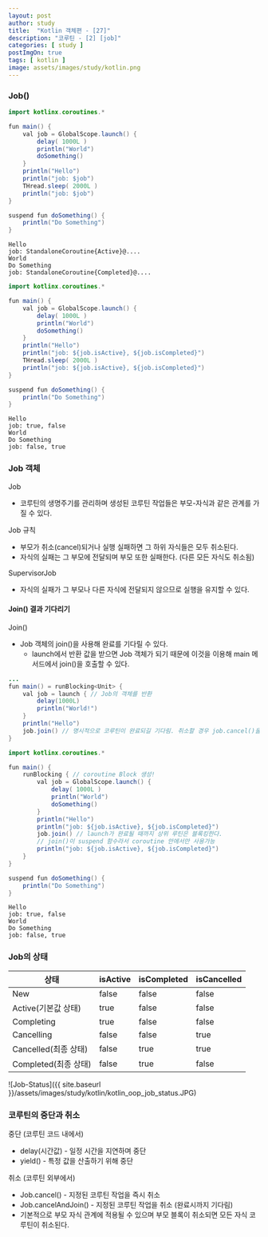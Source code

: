 ```yaml
---
layout: post
author: study
title:  "Kotlin 객체편 - [27]"
description: "코루틴 - [2] [job]"
categories: [ study ]
postImgOn: true
tags: [ kotlin ]
image: assets/images/study/kotlin.png
---
```


### Job()

```java
import kotlinx.coroutines.*

fun main() {
    val job = GlobalScope.launch() {
        delay( 1000L )
        println("World")
        doSomething()
    }
    println("Hello")
    println("job: $job")
    THread.sleep( 2000L )
    println("job: $job")
}

suspend fun doSomething() {
    println("Do Something")
}
```
```
Hello
job: StandaloneCoroutine{Active}@....
World
Do Something
job: StandaloneCoroutine{Completed}@....
```

```java
import kotlinx.coroutines.*

fun main() {
    val job = GlobalScope.launch() {
        delay( 1000L )
        println("World")
        doSomething()
    }
    println("Hello")
    println("job: ${job.isActive}, ${job.isCompleted}")
    THread.sleep( 2000L )
    println("job: ${job.isActive}, ${job.isCompleted}")
}

suspend fun doSomething() {
    println("Do Something")
}
```
```
Hello
job: true, false
World
Do Something
job: false, true
```


### Job 객체
Job
- 코루틴의 생명주기를 관리하며 생성된 코루틴 작업들은 부모-자식과 같은 관계를 가질 수 있다.

Job 규칙
- 부모가 취소(cancel)되거나 실행 실패하면 그 하위 자식들은 모두 취소된다.
- 자식의 실패는 그 부모에 전달되며 부모 또한 실패한다. (다른 모든 자식도 취소됨)

SupervisorJob
- 자식의 실패가 그 부모나 다른 자식에 전달되지 않으므로 실행을 유지할 수 있다.

#### Join() 결과 기다리기
Join()
- Job 객체의 join()을 사용해 완료를 기다릴 수 있다.
    - launch에서 반환 값을 받으면 Job 객체가 되기 때문에 이것을 이용해 main 메서드에서 join()을 호출할 수 있다.

```java
...
fun main() = runBlocking<Unit> {
    val job = launch { // Job의 객체를 반환
        delay(1000L)
        println("World!")
    }
    println("Hello")
    job.join() // 명시적으로 코루틴이 완료되길 기다림. 취소할 경우 job.cancel()을 사용
}
```


```java
import kotlinx.coroutines.*

fun main() {
    runBlocking { // coroutine Block 생성!
        val job = GlobalScope.launch() {
            delay( 1000L )
            println("World")
            doSomething()
        }
        println("Hello")
        println("job: ${job.isActive}, ${job.isCompleted}")
        job.join() // launch가 완료될 때까지 상위 루틴은 블록킹한다.
        // join()이 suspend 함수라서 coroutine 안에서만 사용가능
        println("job: ${job.isActive}, ${job.isCompleted}")
    }
}

suspend fun doSomething() {
    println("Do Something")
}
```
```
Hello
job: true, false
World
Do Something
job: false, true
```


### Job의 상태
| 상태 | isActive | isCompleted | isCancelled |
| --- | --- | --- | --- |
| New | false | false | false |
| Active(기본값 상태) | true | false | false |
| Completing | true | false | false |
| Cancelling | false | false | true |
| Cancelled(최종 상태) | false | true | true |
| Completed(최종 상태) | false | true | false |

![Job-Status]({{ site.baseurl }}/assets/images/study/kotlin/kotlin_oop_job_status.JPG)


### 코루틴의 중단과 취소

중단 (코루틴 코드 내에서)
- delay(시간값) - 일정 시간을 지연하며 중단
- yield() - 특정 값을 산출하기 위해 중단

취소 (코루틴 외부에서)
- Job.cancel() - 지정된 코루틴 작업을 즉시 취소
- Job.cancelAndJoin() - 지정된 코루틴 작업을 취소 (완료시까지 기다림)
- 기본적으로 부모 자식 관계에 적용될 수 있으며 부모 블록이 취소되면 모든 자식 코루틴이 취소된다.